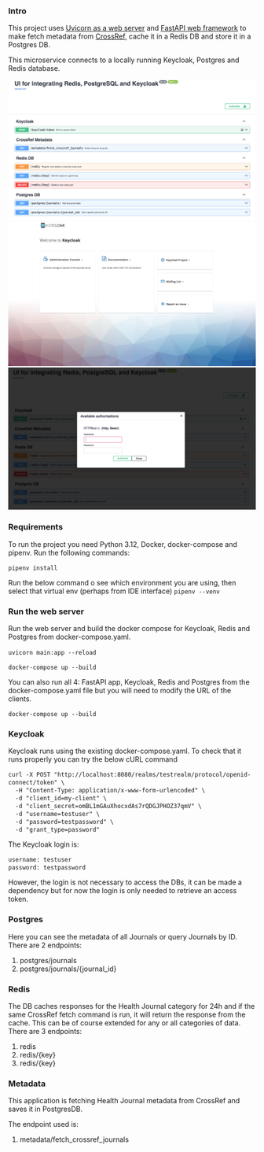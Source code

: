 ### Intro

This project uses [Uvicorn as a web server](https://www.uvicorn.org/) and [FastAPI web framework](https://fastapi.tiangolo.com/) to make fetch metadata
from [CrossRef](https://api.crossref.org/swagger-ui/index.html), cache it in a Redis DB and store it in a Postgres DB.

This microservice connects to a locally running Keycloak, Postgres and Redis database.

![fastAPI - metadataDashboard.png](fastAPI%20-%20metadataDashboard.png)
![keycloak - metadataDashboard.png](keycloak%20-%20metadataDashboard.png)
![authentication - metadataDashboard.png](authentication%20-%20metadataDashboard.png)

### Requirements
To run the project you need Python 3.12, Docker, docker-compose and pipenv.
Run the following commands:

```commandline
pipenv install
```

Run the below command o see which environment you are using, then select that virtual env (perhaps from IDE interface)
`pipenv --venv`

### Run the web server

Run the web server and build the docker compose for Keycloak, Redis and Postgres from docker-compose.yaml.

`uvicorn main:app --reload`
```commandline
docker-compose up --build
```

You can also run all 4: FastAPI app, Keycloak, Redis and Postgres from the docker-compose.yaml file but you will need to
modify the URL of the clients.
```commandline
docker-compose up --build
```

### Keycloak

Keycloak runs using the existing docker-compose.yaml. To check that it runs properly you can try the below cURL command

```
curl -X POST "http://localhost:8080/realms/testrealm/protocol/openid-connect/token" \
  -H "Content-Type: application/x-www-form-urlencoded" \
  -d "client_id=my-client" \
  -d "client_secret=omBL1mGAuXhocxdAs7rQDGJPHOZ37qmV" \
  -d "username=testuser" \
  -d "password=testpassword" \
  -d "grant_type=password"
```

The Keycloak login is:
```commandline
username: testuser
password: testpassword
```
However, the login is not necessary to access the DBs, it can be made a dependency but for now the login is only needed
to retrieve an access token.

### Postgres
Here you can see the metadata of all Journals or query Journals by ID. There are 2 endpoints:
1. postgres/journals
2. postgres/journals/{journal_id}

### Redis
The DB caches responses for the Health Journal category for 24h and if the same CrossRef fetch command is run, 
it will return the response from the cache. This can be of course extended for any or all categories of data.
There are 3 endpoints:
1. redis
2. redis/{key}
3. redis/{key}

### Metadata
This application is fetching Health Journal metadata from CrossRef and saves it in PostgresDB.

The endpoint used is:
1. metadata/fetch_crossref_journals

